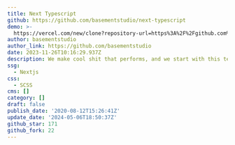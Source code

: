 ```yaml
---
title: Next Typescript
github: https://github.com/basementstudio/next-typescript
demo: >-
  https://vercel.com/new/clone?repository-url=https%3A%2F%2Fgithub.com%2Fbasementstudio%2Fnext-typescript&env=NEXT_PUBLIC_SITE_URL&envDescription=e.g%3A%20https%3A%2F%2Fproject-name.vercel.app
author: basementstudio
author_link: https://github.com/basementstudio
date: 2023-11-26T10:16:29.937Z
description: We make cool shit that performs, and we start with this template.
ssg:
  - Nextjs
css:
  - SCSS
cms: []
category: []
draft: false
publish_date: '2020-08-12T15:26:41Z'
update_date: '2024-05-06T18:50:37Z'
github_star: 171
github_fork: 22
---
```

